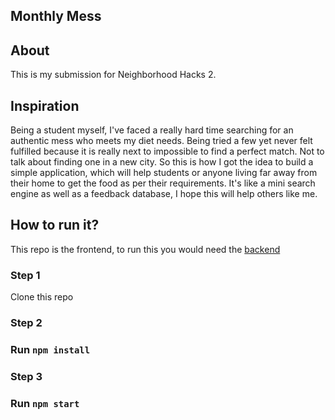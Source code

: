 ## Monthly Mess

## About
This is my submission for Neighborhood Hacks 2.

## Inspiration
Being a student myself, I've faced a really hard time searching for an authentic mess who meets my diet needs. Being tried a few yet never felt fulfilled because it is really next to impossible to find a perfect match. Not to talk about finding one in a new city.
So this is how I got the idea to build a simple application, which will help students or anyone living far away from their home to get the food as per their requirements.
It's like a mini search engine as well as a feedback database, I hope this will help others like me.

## How to run it?

This repo is the frontend, to run this you would need the [backend](https://github.com/myankpraksh/monthly-mess-back)

### Step 1
Clone this repo
### Step 2
### Run `npm install`
### Step 3
### Run `npm start`
